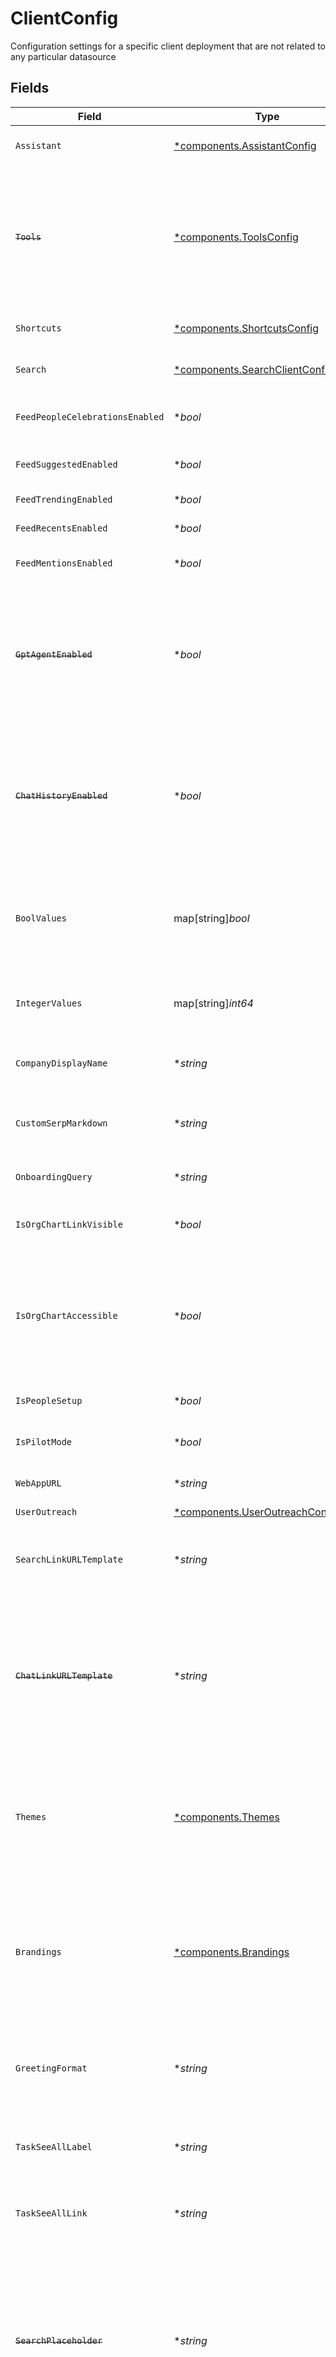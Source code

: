 # ClientConfig

Configuration settings for a specific client deployment that are not related to any particular datasource


## Fields

| Field                                                                                                                                                                                                                         | Type                                                                                                                                                                                                                          | Required                                                                                                                                                                                                                      | Description                                                                                                                                                                                                                   | Example                                                                                                                                                                                                                       |
| ----------------------------------------------------------------------------------------------------------------------------------------------------------------------------------------------------------------------------- | ----------------------------------------------------------------------------------------------------------------------------------------------------------------------------------------------------------------------------- | ----------------------------------------------------------------------------------------------------------------------------------------------------------------------------------------------------------------------------- | ----------------------------------------------------------------------------------------------------------------------------------------------------------------------------------------------------------------------------- | ----------------------------------------------------------------------------------------------------------------------------------------------------------------------------------------------------------------------------- |
| `Assistant`                                                                                                                                                                                                                   | [*components.AssistantConfig](../../models/components/assistantconfig.md)                                                                                                                                                     | :heavy_minus_sign:                                                                                                                                                                                                            | Configuration settings specific to Assistant features                                                                                                                                                                         |                                                                                                                                                                                                                               |
| ~~`Tools`~~                                                                                                                                                                                                                   | [*components.ToolsConfig](../../models/components/toolsconfig.md)                                                                                                                                                             | :heavy_minus_sign:                                                                                                                                                                                                            | : warning: ** DEPRECATED **: This will be removed in a future release, please migrate away from it as soon as possible.<br/><br/>Configuration settings related to Tools.                                                     |                                                                                                                                                                                                                               |
| `Shortcuts`                                                                                                                                                                                                                   | [*components.ShortcutsConfig](../../models/components/shortcutsconfig.md)                                                                                                                                                     | :heavy_minus_sign:                                                                                                                                                                                                            | Configuration settings related to Shortcuts                                                                                                                                                                                   |                                                                                                                                                                                                                               |
| `Search`                                                                                                                                                                                                                      | [*components.SearchClientConfig](../../models/components/searchclientconfig.md)                                                                                                                                               | :heavy_minus_sign:                                                                                                                                                                                                            | Configuration settings related to Search                                                                                                                                                                                      |                                                                                                                                                                                                                               |
| `FeedPeopleCelebrationsEnabled`                                                                                                                                                                                               | **bool*                                                                                                                                                                                                                       | :heavy_minus_sign:                                                                                                                                                                                                            | Whether people celebrations is enabled or not for the instance                                                                                                                                                                |                                                                                                                                                                                                                               |
| `FeedSuggestedEnabled`                                                                                                                                                                                                        | **bool*                                                                                                                                                                                                                       | :heavy_minus_sign:                                                                                                                                                                                                            | Whether the suggested feed is enabled                                                                                                                                                                                         |                                                                                                                                                                                                                               |
| `FeedTrendingEnabled`                                                                                                                                                                                                         | **bool*                                                                                                                                                                                                                       | :heavy_minus_sign:                                                                                                                                                                                                            | Whether the trending feed is enabled                                                                                                                                                                                          |                                                                                                                                                                                                                               |
| `FeedRecentsEnabled`                                                                                                                                                                                                          | **bool*                                                                                                                                                                                                                       | :heavy_minus_sign:                                                                                                                                                                                                            | Whether the recents feed is enabled                                                                                                                                                                                           |                                                                                                                                                                                                                               |
| `FeedMentionsEnabled`                                                                                                                                                                                                         | **bool*                                                                                                                                                                                                                       | :heavy_minus_sign:                                                                                                                                                                                                            | Whether the mentions feed is enabled                                                                                                                                                                                          |                                                                                                                                                                                                                               |
| ~~`GptAgentEnabled`~~                                                                                                                                                                                                         | **bool*                                                                                                                                                                                                                       | :heavy_minus_sign:                                                                                                                                                                                                            | : warning: ** DEPRECATED **: This will be removed in a future release, please migrate away from it as soon as possible.<br/><br/>Whether the GPT agent for Chat is enabled                                                    |                                                                                                                                                                                                                               |
| ~~`ChatHistoryEnabled`~~                                                                                                                                                                                                      | **bool*                                                                                                                                                                                                                       | :heavy_minus_sign:                                                                                                                                                                                                            | : warning: ** DEPRECATED **: This will be removed in a future release, please migrate away from it as soon as possible.<br/><br/>Whether the chat history for Chat is enabled                                                 |                                                                                                                                                                                                                               |
| `BoolValues`                                                                                                                                                                                                                  | map[string]*bool*                                                                                                                                                                                                             | :heavy_minus_sign:                                                                                                                                                                                                            | A map of {string, boolean} pairs representing flags that globally guard conditional features. Omitted flags mean the client should use its default state.                                                                     |                                                                                                                                                                                                                               |
| `IntegerValues`                                                                                                                                                                                                               | map[string]*int64*                                                                                                                                                                                                            | :heavy_minus_sign:                                                                                                                                                                                                            | A map of {string, integer} pairs for client consumption.                                                                                                                                                                      | {<br/>"autocompleteDebounceMs": 300,<br/>"retries": 3<br/>}                                                                                                                                                                   |
| `CompanyDisplayName`                                                                                                                                                                                                          | **string*                                                                                                                                                                                                                     | :heavy_minus_sign:                                                                                                                                                                                                            | The user-facing name of the company owning the deployment                                                                                                                                                                     |                                                                                                                                                                                                                               |
| `CustomSerpMarkdown`                                                                                                                                                                                                          | **string*                                                                                                                                                                                                                     | :heavy_minus_sign:                                                                                                                                                                                                            | A markdown string to be displayed on the search results page. Useful for outlinks to help pages.                                                                                                                              |                                                                                                                                                                                                                               |
| `OnboardingQuery`                                                                                                                                                                                                             | **string*                                                                                                                                                                                                                     | :heavy_minus_sign:                                                                                                                                                                                                            | A demonstrative query to show during new user onboarding                                                                                                                                                                      |                                                                                                                                                                                                                               |
| `IsOrgChartLinkVisible`                                                                                                                                                                                                       | **bool*                                                                                                                                                                                                                       | :heavy_minus_sign:                                                                                                                                                                                                            | Determines whether the org chart link in the Directory panel is visible to all users.                                                                                                                                         |                                                                                                                                                                                                                               |
| `IsOrgChartAccessible`                                                                                                                                                                                                        | **bool*                                                                                                                                                                                                                       | :heavy_minus_sign:                                                                                                                                                                                                            | Determines whether the org chart is accessible to all users, regardless of link visibility. Org chart can be accessible even if the org chart link in Directory is not visible.                                               |                                                                                                                                                                                                                               |
| `IsPeopleSetup`                                                                                                                                                                                                               | **bool*                                                                                                                                                                                                                       | :heavy_minus_sign:                                                                                                                                                                                                            | Whether or not people data has been set up.                                                                                                                                                                                   |                                                                                                                                                                                                                               |
| `IsPilotMode`                                                                                                                                                                                                                 | **bool*                                                                                                                                                                                                                       | :heavy_minus_sign:                                                                                                                                                                                                            | Whether or not the deployment is in pilot mode.                                                                                                                                                                               |                                                                                                                                                                                                                               |
| `WebAppURL`                                                                                                                                                                                                                   | **string*                                                                                                                                                                                                                     | :heavy_minus_sign:                                                                                                                                                                                                            | URL the company uses to access the web app                                                                                                                                                                                    |                                                                                                                                                                                                                               |
| `UserOutreach`                                                                                                                                                                                                                | [*components.UserOutreachConfig](../../models/components/useroutreachconfig.md)                                                                                                                                               | :heavy_minus_sign:                                                                                                                                                                                                            | N/A                                                                                                                                                                                                                           |                                                                                                                                                                                                                               |
| `SearchLinkURLTemplate`                                                                                                                                                                                                       | **string*                                                                                                                                                                                                                     | :heavy_minus_sign:                                                                                                                                                                                                            | The URL to use for outbound links to Glean Search. Defaults to {webAppUrl}/search?q=%s.                                                                                                                                       |                                                                                                                                                                                                                               |
| ~~`ChatLinkURLTemplate`~~                                                                                                                                                                                                     | **string*                                                                                                                                                                                                                     | :heavy_minus_sign:                                                                                                                                                                                                            | : warning: ** DEPRECATED **: This will be removed in a future release, please migrate away from it as soon as possible.<br/><br/>The URL to use for outbound links to Glean Chat. Defaults to {webAppUrl}/chat.               |                                                                                                                                                                                                                               |
| `Themes`                                                                                                                                                                                                                      | [*components.Themes](../../models/components/themes.md)                                                                                                                                                                       | :heavy_minus_sign:                                                                                                                                                                                                            | A set of Theme objects to make available to the user based on their chosen preference. If a theme variant is not supplied, the default theme will be used.                                                                    | {<br/>"light": {<br/>"background": "#fafafa",<br/>"textPrimary": "#1e1e1e"<br/>},<br/>"dark": {<br/>"background": "#1e1e1e",<br/>"textPrimary": "#fafafa"<br/>}<br/>}                                                         |
| `Brandings`                                                                                                                                                                                                                   | [*components.Brandings](../../models/components/brandings.md)                                                                                                                                                                 | :heavy_minus_sign:                                                                                                                                                                                                            | Branding customizations applicable to the current user, such as custom company logos and background images for light and dark mode or company-specific product terminology.                                                   |                                                                                                                                                                                                                               |
| `GreetingFormat`                                                                                                                                                                                                              | **string*                                                                                                                                                                                                                     | :heavy_minus_sign:                                                                                                                                                                                                            | Describes how to format the web app greeting. Possible format options include \%t - timely greeting \%n - the user's first name                                                                                               | \%t, \%n (This would be the current default Glean greeting)                                                                                                                                                                   |
| `TaskSeeAllLabel`                                                                                                                                                                                                             | **string*                                                                                                                                                                                                                     | :heavy_minus_sign:                                                                                                                                                                                                            | Label for the external link at the end of the Task card in order to guide user to the source.                                                                                                                                 |                                                                                                                                                                                                                               |
| `TaskSeeAllLink`                                                                                                                                                                                                              | **string*                                                                                                                                                                                                                     | :heavy_minus_sign:                                                                                                                                                                                                            | Link used in conjunction with taskSeeAllLabel to redirect user to the task's source.                                                                                                                                          |                                                                                                                                                                                                                               |
| ~~`SearchPlaceholder`~~                                                                                                                                                                                                       | **string*                                                                                                                                                                                                                     | :heavy_minus_sign:                                                                                                                                                                                                            | : warning: ** DEPRECATED **: This will be removed in a future release, please migrate away from it as soon as possible.<br/><br/>Custom autocomplete box placeholder to replace rotating prompts. Deprecated for `search.placeholder` |                                                                                                                                                                                                                               |
| ~~`ShortcutsPrefix`~~                                                                                                                                                                                                         | **string*                                                                                                                                                                                                                     | :heavy_minus_sign:                                                                                                                                                                                                            | : warning: ** DEPRECATED **: This will be removed in a future release, please migrate away from it as soon as possible.<br/><br/>Company-wide custom prefix for Go Links.                                                     |                                                                                                                                                                                                                               |
| `SsoCompanyProvider`                                                                                                                                                                                                          | [*components.SsoCompanyProvider](../../models/components/ssocompanyprovider.md)                                                                                                                                               | :heavy_minus_sign:                                                                                                                                                                                                            | SSO provider used by the company                                                                                                                                                                                              |                                                                                                                                                                                                                               |
| `ShowPipelinesSetupBanner`                                                                                                                                                                                                    | **bool*                                                                                                                                                                                                                       | :heavy_minus_sign:                                                                                                                                                                                                            | whether to show the running ML pipelines banner                                                                                                                                                                               |                                                                                                                                                                                                                               |
| `FeedbackCustomizations`                                                                                                                                                                                                      | [*components.FeedbackCustomizations](../../models/components/feedbackcustomizations.md)                                                                                                                                       | :heavy_minus_sign:                                                                                                                                                                                                            | N/A                                                                                                                                                                                                                           |                                                                                                                                                                                                                               |